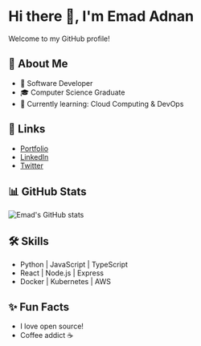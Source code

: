 # Hi there 👋, I'm Emad Adnan

Welcome to my GitHub profile!

## 🚀 About Me
- 💼 Software Developer
- 🎓 Computer Science Graduate
- 🌱 Currently learning: Cloud Computing & DevOps

## 🔗 Links
- [Portfolio](https://your-portfolio.com)
- [LinkedIn](https://linkedin.com/in/emadadnan000)
- [Twitter](https://twitter.com/emadadnan000)

## 📊 GitHub Stats
![Emad's GitHub stats](https://github-readme-stats.vercel.app/api?username=emadadnan000&show_icons=true&theme=radical)

## 🛠️ Skills
- Python | JavaScript | TypeScript
- React | Node.js | Express
- Docker | Kubernetes | AWS

## ✨ Fun Facts
- I love open source!
- Coffee addict ☕

<!-- Add more sections as you like! -->
<!--
**emadadnan000/emadadnan000** is a ✨ _special_ ✨ repository because its `README.md` (this file) appears on your GitHub profile.

Here are some ideas to get you started:

- 🔭 I’m currently working on ...
- 🌱 I’m currently learning ...
- 👯 I’m looking to collaborate on ...
- 🤔 I’m looking for help with ...
- 💬 Ask me about ...
- 📫 How to reach me: ...
- 😄 Pronouns: ...
- ⚡ Fun fact: ...
-->
